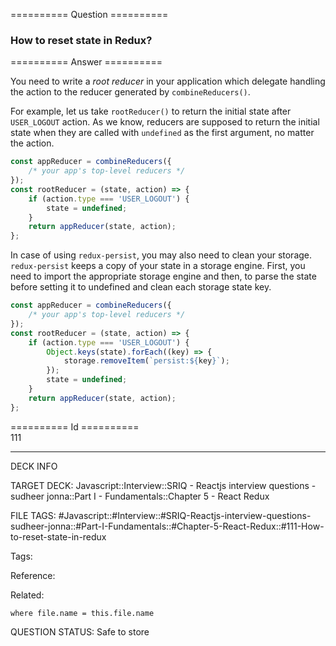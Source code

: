 ========== Question ==========  

### How to reset state in Redux?  

========== Answer ==========  

You need to write a _root reducer_ in your application which delegate handling
the action to the reducer generated by `combineReducers()`.

For example, let us take `rootReducer()` to return the initial state after
`USER_LOGOUT` action. As we know, reducers are supposed to return the initial
state when they are called with `undefined` as the first argument, no matter the
action.

```javascript
const appReducer = combineReducers({
    /* your app's top-level reducers */
});
const rootReducer = (state, action) => {
    if (action.type === 'USER_LOGOUT') {
        state = undefined;
    }
    return appReducer(state, action);
};
```

In case of using `redux-persist`, you may also need to clean your storage.
`redux-persist` keeps a copy of your state in a storage engine. First, you need
to import the appropriate storage engine and then, to parse the state before
setting it to undefined and clean each storage state key.

```javascript
const appReducer = combineReducers({
    /* your app's top-level reducers */
});
const rootReducer = (state, action) => {
    if (action.type === 'USER_LOGOUT') {
        Object.keys(state).forEach((key) => {
            storage.removeItem(`persist:${key}`);
        });
        state = undefined;
    }
    return appReducer(state, action);
};
```

========== Id ==========  
111

---

DECK INFO

TARGET DECK: Javascript::Interview::SRIQ - Reactjs interview questions - sudheer jonna::Part I - Fundamentals::Chapter 5 - React Redux

FILE TAGS: #Javascript::#Interview::#SRIQ-Reactjs-interview-questions-sudheer-jonna::#Part-I-Fundamentals::#Chapter-5-React-Redux::#111-How-to-reset-state-in-redux

Tags:

Reference:

Related:

```dataview
where file.name = this.file.name
```
QUESTION STATUS: Safe to store
